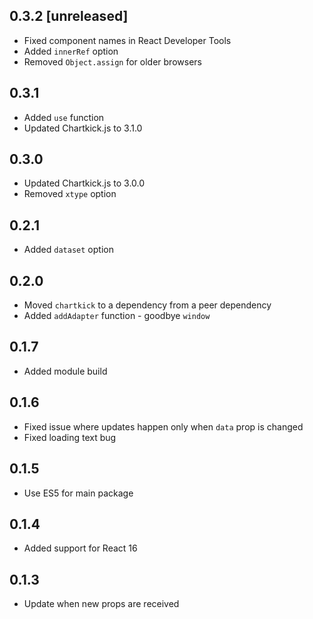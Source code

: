 ## 0.3.2 [unreleased]

- Fixed component names in React Developer Tools
- Added `innerRef` option
- Removed `Object.assign` for older browsers

## 0.3.1

- Added `use` function
- Updated Chartkick.js to 3.1.0

## 0.3.0

- Updated Chartkick.js to 3.0.0
- Removed `xtype` option

## 0.2.1

- Added `dataset` option

## 0.2.0

- Moved `chartkick` to a dependency from a peer dependency
- Added `addAdapter` function - goodbye `window`

## 0.1.7

- Added module build

## 0.1.6

- Fixed issue where updates happen only when `data` prop is changed
- Fixed loading text bug

## 0.1.5

- Use ES5 for main package

## 0.1.4

- Added support for React 16

## 0.1.3

- Update when new props are received
